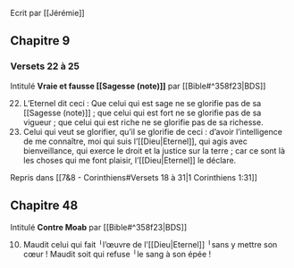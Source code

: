 Ecrit par [[Jérémie]]
## Chapitre 9
### Versets 22 à 25
Intitulé **Vraie et fausse [[Sagesse (note)]]** par [[Bible#^358f23|BDS]]

22) L’Eternel dit ceci :
    Que celui qui est sage ne se glorifie pas de sa [[Sagesse (note)]] ;
    que celui qui est fort ne se glorifie pas de sa vigueur ;
    que celui qui est riche ne se glorifie pas de sa richesse.
23) Celui qui veut se glorifier, qu’il se glorifie de ceci :
    d’avoir l’intelligence de me connaître, moi qui suis l’[[Dieu|Eternel]],
    qui agis avec bienveillance,
    qui exerce le droit et la justice sur la terre ;
    car ce sont là les choses qui me font plaisir, l’[[Dieu|Eternel]] le déclare.

Repris dans [[7&8 - Corinthiens#Versets 18 à 31|1 Corinthiens 1:31]]
## Chapitre 48
Intitulé **Contre Moab** par [[Bible#^358f23|BDS]]

10) Maudit celui qui fait ╵l’œuvre de l’[[Dieu|Eternel]] ╵sans y mettre son cœur !
    Maudit soit qui refuse ╵le sang à son épée !
